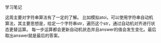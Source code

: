 学习笔记

这周主要对字符串算法有了一定的了解。
比如模拟atoi，可以使用字符串自动机算法，其主要思想是，给定一个字符串str，遍历这个str，通过自动机对齐进行状态更替运算。
每一步运算都会更新自动机状态并且answer的值会发生变化。最后取出answer就是最后的答案。

